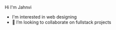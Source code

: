 Hi I'm Jahnvi
- I'm interested in web designing 
- 💞️ I’m looking to collaborate on fullstack projects


<!---
Jahnvi1703 is a ✨ special ✨ repository because its `README.md` (this file) appears on your GitHub profile.
You can click the Preview link to take a look at your changes.
--->
